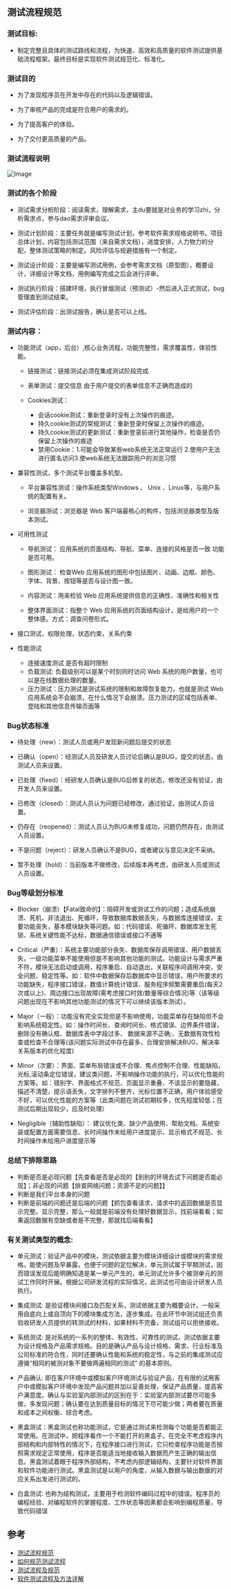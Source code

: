 ## 测试流程规范

### 测试目标: 
+ 制定完整且具体的测试路线和流程，为快速、高效和高质量的软件测试提供基础流程框架。最终目标是实现软件测试规范化、标准化。

### 测试目的

+ 为了发现程序员在开发中存在的代码以及逻辑错误。

+ 为了审核产品的完成是符合用户的需求的。

+ 为了提高客户的体验。

+ 为了交付更高质量的产品。

### 测试流程说明

![Image](./assets/test-flow.jpg
)

### 测试的各个阶段

+ 测试需求分析阶段：阅读需求，理解需求，主du要就是对业务的学习zhi，分析需求点，参与dao需求评审会议。

+ 测试计划阶段：主要任务就是编写测试计划，参考软件需求规格说明书，项目总体计划，内容包括测试范围（来自需求文档），进度安排，人力物力的分配，整体测试策略的制定。风险评估与规避措施有一个制定。

+ 测试设计阶段：主要是编写测试用例，会参考需求文档（原型图），概要设计，详细设计等文档，用例编写完成之后会进行评审。

+ 测试执行阶段：搭建环境，执行冒烟测试（预测试）-然后进入正式测试，bug管理直到测试结束。

+ 测试评估阶段：出测试报告，确认是否可以上线。


### 测试内容：

+ 功能测试（app，后台）,核心业务流程，功能完整性，需求覆盖性，体验性能。
    - 链接测试：链接测试必须在集成测试阶段完成

    - 表单测试：提交信息 由于用户提交的表单信息不正确而造成的

    - Cookies测试：
        * 会话cookie测试：重新登录时没有上次操作的痕迹。
        * 持久cookie测试的常规测试：重新登录时保留上次操作的痕迹。
        * 持久cookie测试的更新测试：重新登录前进行其他操作，检查是否仍保留上次操作的痕迹
        * 禁用Cookie：1.可能会导致某些web系统无法正常运行 2.使用户无法进行匿名访问3.使web系统无法跟踪用户的浏览习惯

+ 兼容性测试，多个测试平台覆盖多机型。
    - 平台兼容性测试：操作系统类型Windows 、 Unix 、Linux等，与用户系统的配置有关。

    - 浏览器测试：浏览器是 Web 客户端最核心的构件，包括浏览器类型及版本测试。 

+ 可用性测试 
    - 导航测试： 应用系统的页面结构、导航、菜单、连接的风格是否一致  功能是否可用。

    - 图形测试： 检查Web 应用系统的图形中包括图片、动画、边框、颜色、字体、背景、按钮等是否与设计图一致。

    - 内容测试：用来检验 Web 应用系统提供信息的正确性、准确性和相关性

    - 整体界面测试：指整个 Web 应用系统的页面结构设计，是给用户的一个整体感。方式：调查问卷形式。

+ 接口测试，权限处理，状态约束，关系约束

+ 性能测试
    - 连接速度测试  是否有超时限制
    - 负载测试: 负载级别可以是某个时刻同时访问 Web 系统的用户数量，也可以是在线数据处理的数量。
    - 压力测试：压力测试是测试系统的限制和故障恢复能力，也就是测试 Web 应用系统会不会崩溃，在什么情况下会崩溃。压力测试的区域包括表单、登陆和其他信息传输页面等


### Bug状态标准

+ 待处理（new）：测试人员或用户发现新问题后提交的状态

+ 已确认（open）：经测试人员及研发人员讨论后确认是BUG，提交的状态，由测试人员来设置。

+ 已处理（fixed）：经研发人员确认是BUG后修复的状态，修改还没有验证，由开发人员来设置。

+ 已修改（closed）：测试人员认为问题已经修改，通过验证，由测试人员设置。

+ 仍存在（reopened）：测试人员认为BUG未修复成功，问题仍然存在，由测试人员设置。

+ 不是问题（reject）：研发人员确认不是BUG，或者建议与意见决定不采纳。

+ 暂不处理（hold）：当前版本不做修改，后续版本再考虑，由研发人员或测试人员设置。

### Bug等级划分标准
+ Blocker（崩溃）【Fatal致命的】：阻碍开发或测试工作的问题；造成系统崩溃、死机、非法退出、死循环，导致数据库数据丢失，与数据库连接错误，主要功能丧失，基本模块缺失等问题。如：代码错误、死循环、数据库发生死锁、系统关键性能不达标，数据通信错误或接口不通等

+ Critical（严重）：系统主要功能部分丧失、数据库保存调用错误、用户数据丢失，一级功能菜单不能使用但是不影响其他功能的测试。功能设计与需求严重不符，模块无法启动或调用，程序重启、自动退出，关联程序间调用冲突，安全问题、稳定性等。如：软件中数据保存后数据库中显示错误，用户所要求的功能缺失，程序接口错误，数值计算统计错误、服务程序频繁需要重启(每天2次或以上)、周边接口出现故障(需考虑接口时效/数量等综合情况)等（该等级问题出现在不影响其他功能测试的情况下可以继续该版本测试）。

+ Major（一般）：功能没有完全实现但是不影响使用，功能菜单存在缺陷但不会影响系统稳定性。如：操作时间长、查询时间长、格式错误、边界条件错误，删除没有确认框、数据库表中字段过多、 数据来源不正确;、无数据有效性检查或检查不合理等(该问题实际测试中存在最多，合理安排解决BUG，解决率关系版本的优化程度)

+ Minor（次要）：界面、菜单布局错误或不合理、焦点控制不合理、性能缺陷，光标,滚动条定位错误，建议类问题，不影响操作功能的执行，可以优化性能的方案等。如：错别字、界面格式不规范，页面显示重叠、不该显示的要隐藏，描述不清楚，提示语丢失，文字排列不整齐，光标位置不正确，用户体验感受不好，可以优化性能的方案等（此类问题在测试初期较多，优先程度较低；在测试后期出现较少，应及时处理）

+ Negligible（辅助性缺陷）： 建议优化类、缺少产品使用、帮助文档、系统安装或配置方面需要信息、长时间操作未给用户进度提示、显示格式不规范、长时间操作未给用户进度提示等

### 总结下排除思路
+ 判断是否是必现问题【先查看是否是必现的【到别的环境去试下问题是否能必现】；非必现的问题【排查网络问题；资源不足的问题】】
+ 判断是我们平台本身的问题
+ 判断是前端的问题还是后端的问题【抓包查看请求，请求中的返回数据是否显示完整。显示完整，那么一般就是前端没有处理好数据显示，找前端看看；如果返回数据有空缺或者是不完整，那就找后端看看】

### 有关测试类型的概念:

+ 单元测试：验证产品中的模块，测试依据主要为模块详细设计或模块的需求规格。能使问题及早暴露，也便于问题的定位解决，单元测试属于早期测试，因而错误发现后能明确知道是某一单元产生的，单元测试允许多个被测单元的测试工作同时开展。根据公司研发流程的实际情况，此测试也可由设计研发人员执行。

+ 集成测试: 是验证模块间接口及匹配关系，测试依据主要为概要设计。一般采用自底向上或自顶向下的模块集成方法，逐步集成。在此环节中测试组还负责验收研发人员提供的转测试的材料，如果材料不完备，测试组可以拒绝接收。

+ 系统测试: 是对系统的一系列的整体、有效性、可靠性的测试，测试依据主要为设计规格及产品需求规格。目的是确认产品与设计规格、需求、行业标准及公司标准的符合性，同时还要确认性能和系统的稳定性，与之前的集成测试应遵循“相同的被测对象不要做两遍相同的测试” 的基本原则。

+ 产品确认: 即在客户环境中或模拟客户环境测试与验证产品，在有限的试用客户中或模拟客户环境中发现产品问题并加以妥善处理，保证产品质量，提高客户满意度。确认与实验室内部测试的区别在于：实验室内部测试要尽可能多做，多发现问题；确认要在达到质量目标的情况下尽可能少做；两者要在质量和成本之间权衡、综合考虑。

+ 黑盒测试：黑盒测试也称功能测试，它是通过测试来检测每个功能是否都能正常使用。在测试中，把程序看作一个不能打开的黑盒子，在完全不考虑程序内部结构和内部特性的情况下，在程序接口进行测试，它只检查程序功能是否按照需求规定正常使用，程序是否能适当地接收输入数据而产生正确的输出信息。黑盒测试着眼于程序外部结构，不考虑内部逻辑结构，主要针对软件界面和软件功能进行测试。黑盒测试是以用户的角度，从输入数据与输出数据的对应关系出发进行测试的。

+ 白盒测试: 也称为结构测试，主要用于检测软件编码过程中的错误。程序员的编程经验、对编程软件的掌握程度、工作状态等因素都会影响到编程质量，导致代码错误




## 参考
+ [测试流程规范](https://www.cnblogs.com/laowang-tester/p/9394990.html)
+ [如何规范测试流程](https://blog.csdn.net/weixin_43254766/article/details/84708497)
+ [测试流程及规范](https://www.jianshu.com/p/6c788e9cbaf3)
+ [软件测试流程及方法详解](http://www.360doc.com/content/19/0814/02/29234429_854721362.shtml)